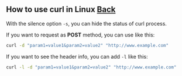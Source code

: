 ## How to use curl in Linux [Back](./qa.md)

With the silence option `-s`, you can hide the status of curl process.

If you want to request as **POST** method, you can use like this:

```bash
curl -d "param1=value1&param2=value2" "http://www.example.com"
```

If you want to see the header info, you can add `-l` like this:

```bash
curl -l -d "param1=value1&param2=value2" "http://www.example.com"
```


